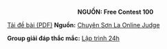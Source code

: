 **<center>NGUỒN: Free Contest 100</center>**

[Tải đề bài (PDF)](/statements/2339/STDECOMP.pdf)
**Nguồn:** [Chuyên Sơn La Online Judge](http://csloj.ddns.net/)

**Group giải đáp thắc mắc:** [Lập trình 24h](https://www.facebook.com/groups/1386904321519984)